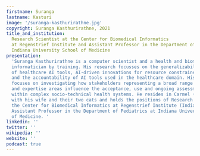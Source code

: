 ```yaml
---
firstname: Suranga
lastname: Kasturi
image: '/suranga-kasthurirathne.jpg'
copyright: Suranga Kasthurirathne, 2021
title_and_institution:
  Research Scientist at the Center for Biomedical Informatics
  at Regenstrief Institute and Assistant Professor in the Department of Pediatrics;
  Indiana University School of Medicine
presentation:
  'Suranga Kasthurirathne is a computer scientist and a health and biomedical
  informatician by training. His research focusses on the generalizability and fairness
  of healthcare AI tools, AI-driven innovations for resource constrained settings
  and the accountability of AI tools used in the healthcare domain. His ICA4 proposal
  focuses on investigating how stakeholders representing a broad range of skillsets
  and expertise areas influence the acceptance, use and ongoing assessment of AI tools
  within complex socio-technical health systems. He resides in Carmel (Indiana, USA)
  with his wife and their two cats and holds the positions of Research Scientist at
  the Center for Biomedical Informatics at Regenstrief Institute (Indiana, USA) and
  Assistant Professor in the Department of Pediatrics at Indiana University School
  of Medicine. '
linkedin: ''
twitter: ''
wikipedia: ''
website: ''
podcast: true
---
```

